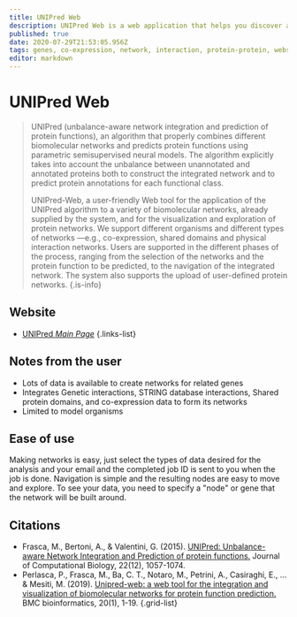 ```yaml
---
title: UNIPred Web
description: UNIPred Web is a web application that helps you discover and explore gene interactions and protein interactions.
published: true
date: 2020-07-29T21:53:05.956Z
tags: genes, co-expression, network, interaction, protein-protein, webserver
editor: markdown
---
```


# UNIPred Web

> UNIPred (unbalance-aware network integration and prediction of protein functions), an algorithm that properly combines different biomolecular networks and predicts protein functions using parametric semisupervised neural models. The algorithm explicitly takes into account the unbalance between unannotated and annotated proteins both to construct the integrated network and to predict protein annotations for each functional class.
>
> UNIPred-Web, a user-friendly Web tool for the application of the UNIPred algorithm to a variety of biomolecular networks, already supplied by the system, and for the visualization and exploration of protein networks. We support different organisms and different types of networks —e.g., co-expression, shared domains and physical interaction networks. Users are supported in the different phases of the process, ranging from the selection of the networks and the protein function to be predicted, to the navigation of the integrated network. The system also supports the upload of user-defined protein networks.
{.is-info}

 

## Website 

- [UNIPred *Main Page*](https://unipred.di.unimi.it/)
 {.links-list}
 
 ## Notes from the user
 - Lots of data is available to create networks for related genes
 - Integrates Genetic interactions, STRING database interactions, Shared protein domains, and co-expression data to form its networks
 - Limited to model organisms
 
 ## Ease of use

Making networks is easy, just select the types of data desired for the analysis and your email and the completed job ID is sent to you when the job is done. Navigation is simple and the resulting nodes are easy to move and explore. To see your data, you need to specify a "node" or gene that the network will be built around.

 ## Citations

- Frasca, M., Bertoni, A., & Valentini, G. (2015). [UNIPred: Unbalance-aware Network Integration and Prediction of protein functions.](https://www.liebertpub.com/doi/full/10.1089/cmb.2014.0110) Journal of Computational Biology, 22(12), 1057-1074.
- Perlasca, P., Frasca, M., Ba, C. T., Notaro, M., Petrini, A., Casiraghi, E., ... & Mesiti, M. (2019). [Unipred-web: a web tool for the integration and visualization of biomolecular networks for protein function prediction.](https://bmcbioinformatics.biomedcentral.com/articles/10.1186/s12859-019-2959-2) BMC bioinformatics, 20(1), 1-19.
{.grid-list}


